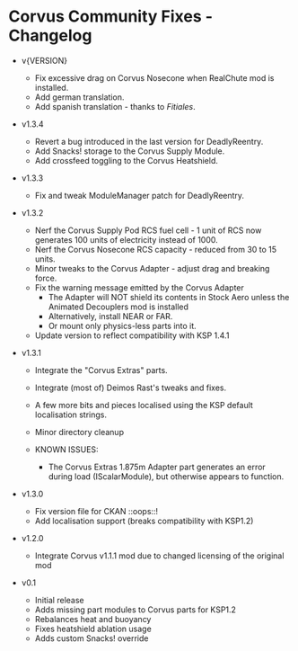 # Corvus Community Fixes - Changelog

* v{VERSION}
  * Fix excessive drag on Corvus Nosecone when RealChute mod is installed.
  * Add german translation.
  * Add spanish translation - thanks to *Fitiales*.

* v1.3.4
  * Revert a bug introduced in the last version for DeadlyReentry.
  * Add Snacks! storage to the Corvus Supply Module.
  * Add crossfeed toggling to the Corvus Heatshield.

* v1.3.3
  * Fix and tweak ModuleManager patch for DeadlyReentry.

* v1.3.2
  * Nerf the Corvus Supply Pod RCS fuel cell - 1 unit of RCS now generates 100 units of electricity instead of 1000.
  * Nerf the Corvus Nosecone RCS capacity - reduced from 30 to 15 units.
  * Minor tweaks to the Corvus Adapter - adjust drag and breaking force.
  * Fix the warning message emitted by the Corvus Adapter
    + The Adapter will NOT shield its contents in Stock Aero unless the Animated Decouplers mod is installed
    + Alternatively, install NEAR or FAR.
    + Or mount only physics-less parts into it.
  * Update version to reflect compatibility with KSP 1.4.1

* v1.3.1
  * Integrate the "Corvus Extras" parts.
  * Integrate (most of) Deimos Rast's tweaks and fixes.
  * A few more bits and pieces localised using the KSP default localisation strings.
  * Minor directory cleanup

  * KNOWN ISSUES:
    + The Corvus Extras 1.875m Adapter part generates an error during load (IScalarModule), but otherwise appears to function.

* v1.3.0
  * Fix version file for CKAN ::oops::!
  * Add localisation support (breaks compatibility with KSP1.2)

* v1.2.0
  * Integrate Corvus v1.1.1 mod due to changed licensing of the original mod

* v0.1
  * Initial release
  * Adds missing part modules to Corvus parts for KSP1.2
  * Rebalances heat and buoyancy
  * Fixes heatshield ablation usage
  * Adds custom Snacks! override
